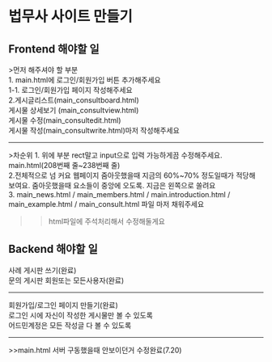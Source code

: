 <h1>법무사 사이트 만들기</h1>

<h2>Frontend 해야할 일</h2>
>먼저 해주셔야 할 부분
<br>
1. main.html에 로그인/회원가입 버튼 추가해주세요
<br>
1-1. 로그인/회원가입 페이지 작성해주세요
<br>
2.게시글리스트(main_consultboard.html)
<br>
게시물 상세보기 (main_consultview.html) 
<br>
게시물 수정(main_consultedit.html)
<br>
게시물 작성(main_consultwrite.html)마저 작성해주세요 

<hr>
>차순위
1. 위에 부분 rect말고 input으로 입력 가능하게끔 수정해주세요.
main.html(208번째 줄~238번째 줄)
<br>
2.전체적으로 넘 커요 웹페이지 줌아웃했을때 지금의 60%~70% 정도일때가 적당해 보여요.
줌아웃했을때 요소들이 중앙에 오도록. 지금은 왼쪽으로 쏠려요
<br>
3. main_news.html / main_members.html / main.introduction.html / main_example.html / main_consult.html 파일 마저 채워주세요

>>html파일에 주석처리해서 수정해둘게요

<h2>Backend 해야할 일</h2>
사례 게시판 쓰기(완료)
<br>
문의 게시판 회원또는 모든사용자(완료)
<hr>
회원가입/로그인 페이지 만들기(완료)
<br>
로그인 시에 자신이 작성한 게시물만 볼 수 있도록
<br>
어드민계정은 모든 작성글 다 볼 수 있도록
<hr>
>>main.html 서버 구동했을때 안보이던거 수정완료(7.20)

